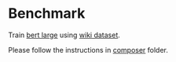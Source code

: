 # Benchmark
Train [bert large](https://github.com/mlcommons/training/tree/master/language_model/tensorflow/bert) using [wiki dataset](https://github.com/mlcommons/training/tree/master/language_model/tensorflow/bert#download-and-preprocess-datasets).

Please follow the instructions in [composer](composer) folder.
